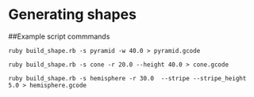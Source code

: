 # Generating shapes

##Example script commmands

```
ruby build_shape.rb -s pyramid -w 40.0 > pyramid.gcode
```

```
ruby build_shape.rb -s cone -r 20.0 --height 40.0 > cone.gcode
```

```
ruby build_shape.rb -s hemisphere -r 30.0  --stripe --stripe_height 5.0 > hemisphere.gcode
```
